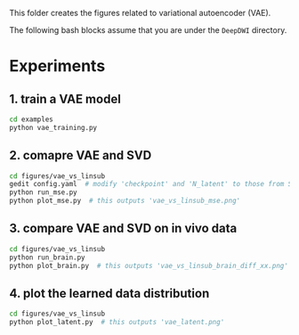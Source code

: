 
This folder creates the figures related to variational autoencoder (VAE).

The following bash blocks assume that you are under the `DeepDWI` directory.


# Experiments

## 1. train a VAE model

```bash
cd examples
python vae_training.py
```

## 2. comapre VAE and SVD

```bash
cd figures/vae_vs_linsub
gedit config.yaml  # modify 'checkpoint' and 'N_latent' to those from Step 1
python run_mse.py
python plot_mse.py  # this outputs 'vae_vs_linsub_mse.png'
```

## 3. compare VAE and SVD on in vivo data

```bash
cd figures/vae_vs_linsub
python run_brain.py
python plot_brain.py  # this outputs 'vae_vs_linsub_brain_diff_xx.png'
```

## 4. plot the learned data distribution

```bash
cd figures/vae_vs_linsub
python plot_latent.py  # this outputs 'vae_latent.png'
```